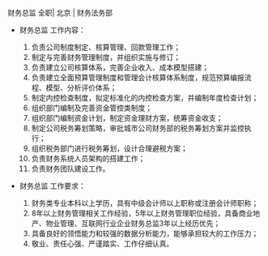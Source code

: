 财务总监 全职| 北京 | 财务法务部

* 财务总监 工作内容：
  1. 负责公司制度制定、核算管理、回款管理工作；  1. 制定与完善财务管理制度，并组织实施与修订；  1. 负责建立公司核算体系，完善企业收入、成本模型搭建；  1. 负责建立全面预算管理制度和管理会计核算体系制度，规范预算编报流程、模型、分析评价体系；  1. 制定内控检查制度，拟定标准化的内控检查方案，并编制年度检查计划；  1. 组织部门编制及完善资金管控类制度；  1. 组织部门编制资金计划，制定资金理财方案，统筹资金收支；  1. 制定公司税务筹划策略，审批城市公司财务部的税务筹划方案并监控执行；  1. 组织税务部门进行税务筹划，设计合理避税方案；  1. 负责财务系统人员架构的搭建工作；  1. 负责财务团队建设工作。
* 财务总监 工作要求：

  1. 财务类专业本科以上学历，具有中级会计师以上职称或注册会计师职称；  1. 8年以上财务管理相关工作经验，5年以上财务管理职位经验，具备商业地产、物业管理、互联网行业企业财务总监3年以上经历优先；  1. 具备良好的领悟能力和较强的数据分析能力，能够承担较大的工作压力；
  1. 敬业、责任心强、严谨踏实、工作仔细认真。 